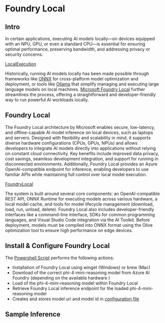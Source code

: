 # Foundry Local 

## Intro 

In certain applications, executing AI models locally—on devices equipped with an NPU, GPU, or even a standard CPU—is essential for ensuring optimal performance, preserving bandwidth, and addressing privacy or security concerns. 

[LocalExecution](./media/img/local_execution.png)

Historically, running AI models locally has been made possible through frameworks like [ONNX](https://onnxruntime.ai/) for cross-platform model optimization and deployment, or tools like [Ollama](https://ollama.com/) that simplify managing and executing large language models on local machines. [Microsoft Foundry Local](https://learn.microsoft.com/en-us/azure/ai-foundry/foundry-local/get-started) further streamlines the process, offering a straightforward and developer-friendly way to run powerful AI workloads locally. 

## Foundry Local

The Foundry Local architecture by Microsoft enables secure, low-latency, and offline-capable AI model inference on local devices, such as laptops and servers. Designed with flexibility and scalability in mind, it supports diverse hardware configurations (CPUs, GPUs, NPUs) and allows developers to integrate AI models directly into applications without relying on constant cloud connectivity. Key benefits include improved data privacy, cost savings, seamless development integration, and support for running in disconnected environments. Additionally, Foundry Local provides an Azure OpenAI-compatible endpoint for inference, enabling developers to use familiar APIs while maintaining full control over local model execution.


[FoundryLocal](./media/img/foundry_local_overview)

The system is built around several core components: an OpenAI-compatible REST API, ONNX Runtime for executing models across various hardware, a local model cache, and tools for model lifecycle management (download, load, run, unload, delete). Foundry Local also includes developer-friendly interfaces like a command-line interface, SDKs for common programming languages, and Visual Studio Code integration via the AI Toolkit. Before deployment, models must be compiled into ONNX format using the Olive optimization tool to ensure high performance on edge devices.

## Install & Configure Foundry Local

The [Powershell Script](./setup/setup.ps1) performs the following actions:
- Installation of Foundry Local using winget (Windows) or brew (Mac)
- Download of the correct phi-4-mini-reasoning model from Azure AI Foundry (depending on the available hardware )
- Load of the phi-4-mini-reasoning model within Foundry Local
- Retrieve Foundry Local inference endpoint for the loaded phi-4-mini-reasoning model
- Creates and stores model uri and model id in [configuration file](./config/config.env)

## Sample Inference


